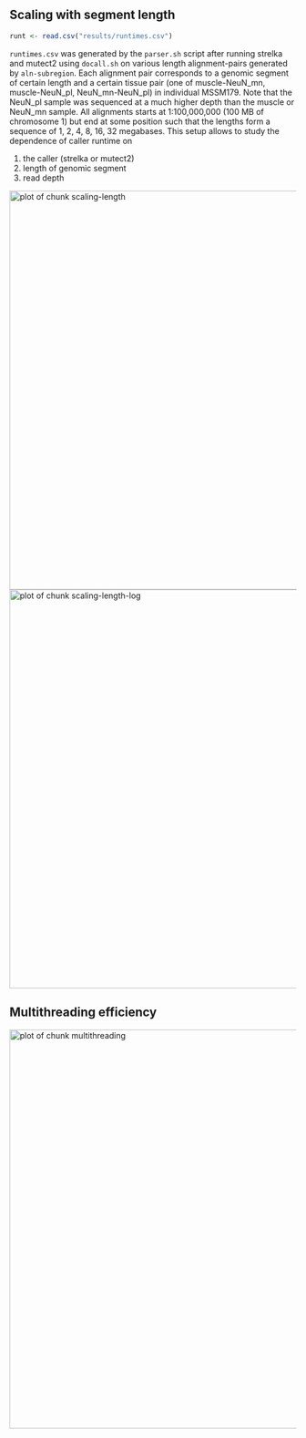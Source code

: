 

## Scaling with segment length


```r
runt <- read.csv("results/runtimes.csv")
```

`runtimes.csv` was generated by the `parser.sh` script after running strelka and mutect2 using `docall.sh` on various length alignment-pairs generated by `aln-subregion`.  Each alignment pair corresponds to a genomic segment of certain length and a certain tissue pair (one of muscle-NeuN_mn, muscle-NeuN_pl, NeuN_mn-NeuN_pl) in individual MSSM179.  Note that the NeuN_pl sample was sequenced at a much higher depth than the muscle or NeuN_mn sample.   All alignments starts at 1:100,000,000 (100 MB of chromosome 1) but end at some position such that the lengths form a sequence of 1, 2, 4, 8, 16, 32 megabases.  This setup allows to study the dependence of caller runtime on

1. the caller (strelka or mutect2)
1. length of genomic segment
1. read depth

<img src="figure/scaling-length-1.png" title="plot of chunk scaling-length" alt="plot of chunk scaling-length" width="700px" />

<img src="figure/scaling-length-log-1.png" title="plot of chunk scaling-length-log" alt="plot of chunk scaling-length-log" width="700px" />

## Multithreading efficiency



<img src="figure/multithreading-1.png" title="plot of chunk multithreading" alt="plot of chunk multithreading" width="700px" />
